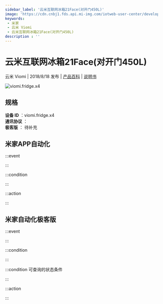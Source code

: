 ```yaml
---
sidebar_label: '云米互联网冰箱21Face(对开门450L)'
image: 'https://cdn.cnbj1.fds.api.mi-img.com/iotweb-user-center/developer_1679047575167w2fxW4ny.png?GalaxyAccessKeyId=AKVGLQWBOVIRQ3XLEW&Expires=9223372036854775807&Signature=zM0LCMSVmEt0wkI4MpfvHir3Q4k='
keywords: 
 - 米家
 - 云米 Viomi
 - 云米互联网冰箱21Face(对开门450L)
description : ''
---
```

# 云米互联网冰箱21Face(对开门450L)

云米 Viomi | 2018/8/18 发布 | [产品百科](https://home.mi.com/webapp/content/baike/product/index.html?model=viomi.fridge.x4/) | [说明书](https://home.mi.com/views/introduction.html?model=viomi.fridge.x4&region=cn)

![viomi.fridge.x4](https://cdn.cnbj1.fds.api.mi-img.com/iotweb-user-center/developer_1679047575167w2fxW4ny.png?GalaxyAccessKeyId=AKVGLQWBOVIRQ3XLEW&Expires=9223372036854775807&Signature=zM0LCMSVmEt0wkI4MpfvHir3Q4k=)

## 规格  
> 
**设备 ID** ：viomi.fridge.x4  
**通讯协议** ：  
**极客版**  ： 待补充 


## 米家APP自动化  

:::event  

:::

:::condition  

:::

:::action   

:::

## 米家自动化极客版  

:::event  

:::

:::condition  

:::

:::condition 可查询的状态条件  

:::

:::action  

:::

        
